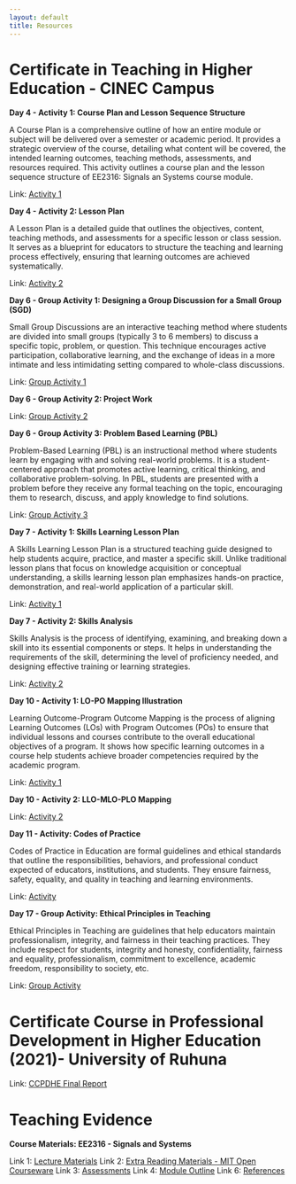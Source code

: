 ```yaml
---
layout: default
title: Resources
---
```


# Certificate in Teaching in Higher Education - CINEC Campus

**Day 4 - Activity 1: Course Plan and Lesson Sequence Structure**

A Course Plan is a comprehensive outline of how an entire module or subject will be delivered over a semester or academic period. It provides a strategic overview of the course, detailing what content will be covered, the intended learning outcomes, teaching methods, assessments, and resources required. This activity outlines a course plan and the lesson sequence structure of EE2316: Signals an Systems course module. 

Link: <a href="https://cinecedu-my.sharepoint.com/:b:/g/personal/dushani_munasinghe_cinec_edu/EVCK-X8l17dDj8ApFbqvDe8BKpO3uHX8arBRosSYyGgDYQ?e=qBrYRu" target="_blank" rel="noopener noreferrer"> Activity 1</a>

**Day 4 - Activity 2: Lesson Plan**

A Lesson Plan is a detailed guide that outlines the objectives, content, teaching methods, and assessments for a specific lesson or class session. It serves as a blueprint for educators to structure the teaching and learning process effectively, ensuring that learning outcomes are achieved systematically.

Link: <a href="https://cinecedu-my.sharepoint.com/:b:/g/personal/dushani_munasinghe_cinec_edu/EYqDNT7xgkxMl7OQRXSvogIBltYIhrUcH3iyW1cepKZfWw?e=e0it1z" target="_blank" rel="noopener noreferrer"> Activity 2</a>

**Day 6 - Group Activity 1: Designing a Group Discussion for a Small Group (SGD)**

Small Group Discussions are an interactive teaching method where students are divided into small groups (typically 3 to 6 members) to discuss a specific topic, problem, or question. This technique encourages active participation, collaborative learning, and the exchange of ideas in a more intimate and less intimidating setting compared to whole-class discussions.

Link: <a href="https://cinecedu-my.sharepoint.com/:b:/g/personal/dushani_munasinghe_cinec_edu/EWsfPjmNNAJHnJNwG-pcwIoBxXaDtNnXOy4h2-aO-DkPgQ?e=Wa7gPa" target="_blank" rel="noopener noreferrer"> Group Activity 1</a>

**Day 6 - Group Activity 2: Project Work**

Link: <a href="https://cinecedu-my.sharepoint.com/:b:/g/personal/dushani_munasinghe_cinec_edu/Efo6e9Ji_4RPriV1FrlhiNUBkm3jTpuqSNddB5RAoC5ifA?e=BmqHGR" target="_blank" rel="noopener noreferrer"> Group Activity 2</a>

**Day 6 - Group Activity 3: Problem Based Learning (PBL)**

Problem-Based Learning (PBL) is an instructional method where students learn by engaging with and solving real-world problems. It is a student-centered approach that promotes active learning, critical thinking, and collaborative problem-solving. In PBL, students are presented with a problem before they receive any formal teaching on the topic, encouraging them to research, discuss, and apply knowledge to find solutions.

Link: <a href="https://cinecedu-my.sharepoint.com/:b:/g/personal/dushani_munasinghe_cinec_edu/EaYYhUIcFEhChuYNCDIYJw8BY7Q3s_d3qj3rAKDhpL3zVg?e=8t7ZOy" target="_blank" rel="noopener noreferrer"> Group Activity 3</a>

**Day 7 - Activity 1: Skills Learning Lesson Plan**

A Skills Learning Lesson Plan is a structured teaching guide designed to help students acquire, practice, and master a specific skill. Unlike traditional lesson plans that focus on knowledge acquisition or conceptual understanding, a skills learning lesson plan emphasizes hands-on practice, demonstration, and real-world application of a particular skill.

Link: <a href="https://cinecedu-my.sharepoint.com/:b:/g/personal/dushani_munasinghe_cinec_edu/Ealp_eY-NR1LimnfhU3E3HgBQNGXVgYeAQ33eifu8oCFTA?e=GZbkdc" target="_blank" rel="noopener noreferrer"> Activity 1</a>

**Day 7 - Activity 2: Skills Analysis**

Skills Analysis is the process of identifying, examining, and breaking down a skill into its essential components or steps. It helps in understanding the requirements of the skill, determining the level of proficiency needed, and designing effective training or learning strategies.

Link: <a href="https://cinecedu-my.sharepoint.com/:b:/g/personal/dushani_munasinghe_cinec_edu/EedZMaCWCXtEuktCKVd3X0wBsGVCsgEwSdAPQZZR4UzxJQ?e=JWuBIF" target="_blank" rel="noopener noreferrer"> Activity 2</a>

**Day 10 - Activity 1: LO-PO Mapping Illustration**

Learning Outcome-Program Outcome Mapping is the process of aligning Learning Outcomes (LOs) with Program Outcomes (POs) to ensure that individual lessons and courses contribute to the overall educational objectives of a program. It shows how specific learning outcomes in a course help students achieve broader competencies required by the academic program.

Link: <a href="https://cinecedu-my.sharepoint.com/:b:/g/personal/dushani_munasinghe_cinec_edu/EbYvyvUm4rtOo_7ZUQCcN-UBejteP4_-KLy2x1K5a4teSA?e=Ruj570" target="_blank" rel="noopener noreferrer"> Activity 1</a>

**Day 10 - Activity 2: LLO-MLO-PLO Mapping**

Link: <a href="https://cinecedu-my.sharepoint.com/:w:/g/personal/dushani_munasinghe_cinec_edu/EU1nnZX-t6ZAgjIJ7Y8dUc0Bm4CCq5ckSrPJuLBjmmKrjw?e=DCkt16" target="_blank" rel="noopener noreferrer"> Activity 2</a>

**Day 11  - Activity: Codes of Practice**

Codes of Practice in Education are formal guidelines and ethical standards that outline the responsibilities, behaviors, and professional conduct expected of educators, institutions, and students. They ensure fairness, safety, equality, and quality in teaching and learning environments.

Link: <a href="https://cinecedu-my.sharepoint.com/:b:/g/personal/dushani_munasinghe_cinec_edu/Ee9XH1ZjBrZIrpBpLMtzkkQBzjywj-jqzFcHbcyRkBMWqA?e=0ALLIC" target="_blank" rel="noopener noreferrer"> Activity</a>

**Day 17  - Group Activity: Ethical Principles in Teaching**

Ethical Principles in Teaching are guidelines that help educators maintain professionalism, integrity, and fairness in their teaching practices. They include respect for students, integrity and honesty, confidentiality, fairness and equality, professionalism, commitment to excellence, academic freedom, responsibility to society, etc.

Link: <a href="https://cinecedu-my.sharepoint.com/:p:/g/personal/dushani_munasinghe_cinec_edu/EZDwOm8dYwhPnz6xRbq8fQAB12Zdao0xLYMcnlEupDaUyg?e=sbD3PF" target="_blank" rel="noopener noreferrer"> Group Activity</a>

# Certificate Course in Professional Development in Higher Education (2021)- University of Ruhuna

Link: <a href="https://cinecedu-my.sharepoint.com/:b:/g/personal/dushani_munasinghe_cinec_edu/EfLDy98JY95FroFl_cP8PrIBkUNmZGDlQ8AHr8LK_ATwvw?e=NQBD8P" target="_blank" rel="noopener noreferrer"> CCPDHE Final Report</a>

# Teaching Evidence

**Course Materials: EE2316 - Signals and Systems**

Link 1: <a href="https://cinecedu-my.sharepoint.com/:f:/g/personal/dushani_munasinghe_cinec_edu/Erame8IKcPRJrc4iCOAcsO8BPYD7hxc1gyQap2OMP5DVrQ?e=ndSGcS" target="_blank" rel="noopener noreferrer"> Lecture Materials</a>
Link 2: <a href="https://cinecedu-my.sharepoint.com/:f:/g/personal/dushani_munasinghe_cinec_edu/ElaZo_I1rKxHuCxFcmxnIH4BS2OSkpVyZM_H7NUHjfo_1Q?e=zhfRvp" target="_blank" rel="noopener noreferrer"> Extra Reading Materials - MIT Open Courseware</a>
Link 3: <a href="https://cinecedu-my.sharepoint.com/:f:/g/personal/dushani_munasinghe_cinec_edu/EtwHXmpsMmlEiXRho63d2QsBDtHm9VEPZr3DPICipSMGhA?e=KrPW3A" target="_blank" rel="noopener noreferrer"> Assessments</a>
Link 4: <a href="https://cinecedu-my.sharepoint.com/:b:/g/personal/dushani_munasinghe_cinec_edu/ERK365EMQpJAv45ZpKhlpqUB6_BXLW6ByY_XCwQ1NCOiWg?e=OIBG2p" target="_blank" rel="noopener noreferrer"> Module Outline</a>
Link 6: <a href="https://cinecedu-my.sharepoint.com/:f:/g/personal/dushani_munasinghe_cinec_edu/EovQwS-frWdImTTCL3puQ0EBPUO8VXyoiRuijg0w4xuDFw?e=6zWYnv" target="_blank" rel="noopener noreferrer"> References</a>

